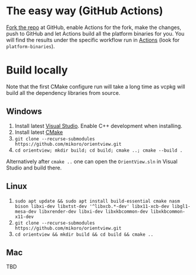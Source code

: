 # The easy way (GitHub Actions)

[Fork the repo](https://github.com/mikoro/orientview/fork) at GitHub, enable Actions for the fork, make the changes, push to GitHub and let Actions build all the platform binaries for you.
You will find the results under the specific workflow run in [Actions](https://github.com/mikoro/orientview/actions) (look for `platform-binaries`).

# Build locally

Note that the first CMake configure run will take a long time as vcpkg will build all the dependency libraries from source.

## Windows

1. Install latest [Visual Studio](https://visualstudio.microsoft.com/downloads/). Enable C++ development when installing.
2. Install latest [CMake](https://cmake.org/download/)
3. `git clone --recurse-submodules https://github.com/mikoro/orientview.git`
4. `cd orientview; mkdir build; cd build; cmake ..; cmake --build .`

Alternatively after `cmake ..` one can open the `OrientView.sln` in Visual Studio and build there.

## Linux

1. `sudo apt update && sudo apt install build-essential cmake nasm bison libxi-dev libxtst-dev '^libxcb.*-dev' libx11-xcb-dev libgl1-mesa-dev libxrender-dev libxi-dev libxkbcommon-dev libxkbcommon-x11-dev`
2. `git clone --recurse-submodules https://github.com/mikoro/orientview.git`
3. `cd orientview && mkdir build && cd build && cmake ..`

## Mac

TBD

